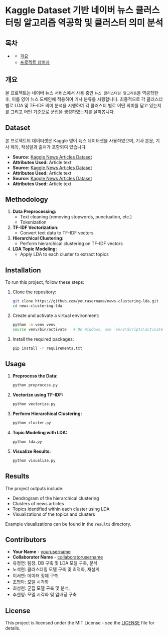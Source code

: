 # Kaggle Dataset 기반 네이버 뉴스 클러스터링 알고리즘 역공학 및 클러스터 의미 분석


## 목차
- [](#)
  - [개요](#개요)
  - [프로젝트 참여자](#프로젝트-참여자)


## 개요
본 프로젝트는 네이버 뉴스 서비스에서 사용 중인 `뉴스 클러스터링 알고리즘`을 역공학한 후, 이를 영어 뉴스 도메인에 적용하여 기사 분류를 시행합니다. 최종적으로 각 클러스터 별로 LDA 및 TF-IDF 의미 분석을 시행하여 각 클러스터 별로 어떤 의미를 담고 있는지를 그리고 어떤 기준으로 군집을 생성하였는지를 살펴봅니다.


## Dataset
본 프로젝트의 데이터셋은 Kaggle 영어 뉵스 데이터셋을 사용하였으며, 기사 본문, 기사 제목, 작성일과 출처가 포함되여 있습니다.

- **Source:** [Kaggle News Articles Dataset](https://www.kaggle.com/snapcrack/all-the-news)
- **Attributes Used:** Article text
- **Source:** [Kaggle News Articles Dataset](https://www.kaggle.com/snapcrack/all-the-news)
- **Attributes Used:** Article text
- **Source:** [Kaggle News Articles Dataset](https://www.kaggle.com/snapcrack/all-the-news)
- **Attributes Used:** Article text

## Methodology
1. **Data Preprocessing:** 
    - Text cleaning (removing stopwords, punctuation, etc.)
    - Tokenization
2. **TF-IDF Vectorization:** 
    - Convert text data to TF-IDF vectors
3. **Hierarchical Clustering:** 
    - Perform hierarchical clustering on TF-IDF vectors
4. **LDA Topic Modeling:** 
    - Apply LDA to each cluster to extract topics

## Installation
To run this project, follow these steps:

1. Clone the repository:
    ```bash
    git clone https://github.com/yourusername/news-clustering-lda.git
    cd news-clustering-lda
    ```
2. Create and activate a virtual environment:
    ```bash
    python -m venv venv
    source venv/bin/activate   # On Windows, use `venv\Scripts\activate`
    ```
3. Install the required packages:
    ```bash
    pip install -r requirements.txt
    ```

## Usage
1. **Preprocess the Data:**
    ```bash
    python preprocess.py
    ```
2. **Vectorize using TF-IDF:**
    ```bash
    python vectorize.py
    ```
3. **Perform Hierarchical Clustering:**
    ```bash
    python cluster.py
    ```
4. **Topic Modeling with LDA:**
    ```bash
    python lda.py
    ```
5. **Visualize Results:**
    ```bash
    python visualize.py
    ```

## Results
The project outputs include:
- Dendrogram of the hierarchical clustering
- Clusters of news articles
- Topics identified within each cluster using LDA
- Visualizations of the topics and clusters

Example visualizations can be found in the `results` directory.

## Contributors
- **Your Name** - [yourusername](https://github.com/yourusername)
- **Collaborator Name** - [collaboratorusername](https://github.com/collaboratorusername)
- 유정연: 팀장, DB 구축 및 LDA 모델 구축, 분석
- 노석현: 클러스터링 모델 구축 및 최적화, 재설계
- 이서연: 데이터 정제 구축
- 조명아: 모델 시각화
- 최성현: 군집 모델 구축 및 분석, 
- 추현영: 모델 시각화 및 임배딩 구축

## License
This project is licensed under the MIT License - see the [LICENSE](LICENSE) file for details.
